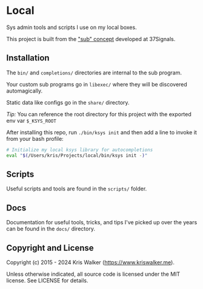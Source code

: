 Local
=====
Sys admin tools and scripts I use on my local boxes.

This project is built from the ["sub" concept](https://github.com/qrush/sub) developed at 37Signals.

## Installation
The `bin/` and `completions/` directories are internal to the sub program.

Your custom sub programs go in `libexec/` where they will be discovered automagically.

Static data like configs go in the `share/` directory.

*Tip:* You can reference the root directory for this project with the exported env var `$_KSYS_ROOT`

After installing this repo, run `./bin/ksys init` and then add a line to invoke it from your bash profile:

```bash
# Initialize my local ksys library for autocompletions
eval "$(/Users/kris/Projects/local/bin/ksys init -)"
```

## Scripts
Useful scripts and tools are found in the `scripts/` folder.

## Docs
Documentation for useful tools, tricks, and tips I've picked up over the years can be found in the `docs/` directory.

Copyright and License
---------------------
Copyright (c) 2015 - 2024 Kris Walker (https://www.kriswalker.me).

Unless otherwise indicated, all source code is licensed under the MIT license. See LICENSE for details.
